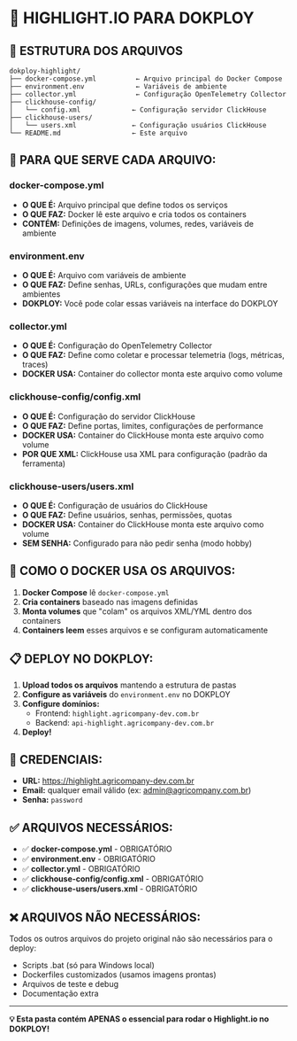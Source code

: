 # 🚀 HIGHLIGHT.IO PARA DOKPLOY

## 📁 **ESTRUTURA DOS ARQUIVOS**

```
dokploy-highlight/
├── docker-compose.yml          ← Arquivo principal do Docker Compose
├── environment.env             ← Variáveis de ambiente
├── collector.yml               ← Configuração OpenTelemetry Collector
├── clickhouse-config/
│   └── config.xml             ← Configuração servidor ClickHouse
├── clickhouse-users/
│   └── users.xml              ← Configuração usuários ClickHouse
└── README.md                  ← Este arquivo
```
 
## 🔧 **PARA QUE SERVE CADA ARQUIVO:**

### **docker-compose.yml**
- **O QUE É:** Arquivo principal que define todos os serviços
- **O QUE FAZ:** Docker lê este arquivo e cria todos os containers
- **CONTÉM:** Definições de imagens, volumes, redes, variáveis de ambiente

### **environment.env** 
- **O QUE É:** Arquivo com variáveis de ambiente
- **O QUE FAZ:** Define senhas, URLs, configurações que mudam entre ambientes
- **DOKPLOY:** Você pode colar essas variáveis na interface do DOKPLOY

### **collector.yml**
- **O QUE É:** Configuração do OpenTelemetry Collector
- **O QUE FAZ:** Define como coletar e processar telemetria (logs, métricas, traces)
- **DOCKER USA:** Container do collector monta este arquivo como volume

### **clickhouse-config/config.xml**
- **O QUE É:** Configuração do servidor ClickHouse
- **O QUE FAZ:** Define portas, limites, configurações de performance
- **DOCKER USA:** Container do ClickHouse monta este arquivo como volume
- **POR QUE XML:** ClickHouse usa XML para configuração (padrão da ferramenta)

### **clickhouse-users/users.xml**
- **O QUE É:** Configuração de usuários do ClickHouse  
- **O QUE FAZ:** Define usuários, senhas, permissões, quotas
- **DOCKER USA:** Container do ClickHouse monta este arquivo como volume
- **SEM SENHA:** Configurado para não pedir senha (modo hobby)

## 🎯 **COMO O DOCKER USA OS ARQUIVOS:**

1. **Docker Compose** lê `docker-compose.yml`
2. **Cria containers** baseado nas imagens definidas
3. **Monta volumes** que "colam" os arquivos XML/YML dentro dos containers
4. **Containers leem** esses arquivos e se configuram automaticamente

## 📋 **DEPLOY NO DOKPLOY:**

1. **Upload todos os arquivos** mantendo a estrutura de pastas
2. **Configure as variáveis** do `environment.env` no DOKPLOY
3. **Configure domínios:**
   - Frontend: `highlight.agricompany-dev.com.br`
   - Backend: `api-highlight.agricompany-dev.com.br`
4. **Deploy!**

## 🔐 **CREDENCIAIS:**

- **URL:** https://highlight.agricompany-dev.com.br
- **Email:** qualquer email válido (ex: admin@agricompany.com.br)  
- **Senha:** `password`

## ✅ **ARQUIVOS NECESSÁRIOS:**

- ✅ **docker-compose.yml** - OBRIGATÓRIO
- ✅ **environment.env** - OBRIGATÓRIO  
- ✅ **collector.yml** - OBRIGATÓRIO
- ✅ **clickhouse-config/config.xml** - OBRIGATÓRIO
- ✅ **clickhouse-users/users.xml** - OBRIGATÓRIO

## ❌ **ARQUIVOS NÃO NECESSÁRIOS:**

Todos os outros arquivos do projeto original não são necessários para o deploy:
- Scripts .bat (só para Windows local)
- Dockerfiles customizados (usamos imagens prontas)
- Arquivos de teste e debug
- Documentação extra

---

**💡 Esta pasta contém APENAS o essencial para rodar o Highlight.io no DOKPLOY!**
